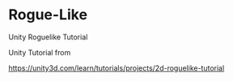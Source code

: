 # Rogue-Like
Unity Roguelike Tutorial

Unity Tutorial from

https://unity3d.com/learn/tutorials/projects/2d-roguelike-tutorial